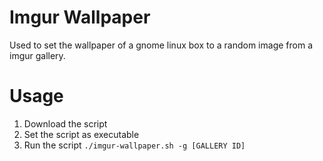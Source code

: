 # Imgur Wallpaper

Used to set the wallpaper of a gnome linux box to a random image from a imgur gallery. 

# Usage
1. Download the script
2. Set the script as executable
3. Run the script `./imgur-wallpaper.sh -g [GALLERY ID]`
